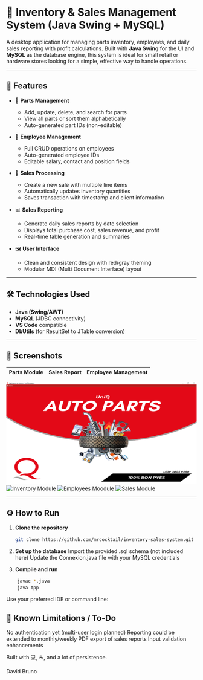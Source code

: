 # 🧾 Inventory & Sales Management System (Java Swing + MySQL)

A desktop application for managing parts inventory, employees, and daily sales reporting with profit calculations. Built with **Java Swing** for the UI and **MySQL** as the database engine, this system is ideal for small retail or hardware stores looking for a simple, effective way to handle operations.

---

## 🚀 Features

- 🧰 **Parts Management**
  - Add, update, delete, and search for parts
  - View all parts or sort them alphabetically
  - Auto-generated part IDs (non-editable)

- 👥 **Employee Management**
  - Full CRUD operations on employees
  - Auto-generated employee IDs
  - Editable salary, contact and position fields

- 💸 **Sales Processing**
  - Create a new sale with multiple line items
  - Automatically updates inventory quantities
  - Saves transaction with timestamp and client information

- 📊 **Sales Reporting**
  - Generate daily sales reports by date selection
  - Displays total purchase cost, sales revenue, and profit
  - Real-time table generation and summaries

- 🖼️ **User Interface**
  - Clean and consistent design with red/gray theming
  - Modular MDI (Multi Document Interface) layout

---

## 🛠️ Technologies Used

- **Java (Swing/AWT)**
- **MySQL** (JDBC connectivity)
- **VS Code** compatible
- **DbUtils** (for ResultSet to JTable conversion)

---

## 📸 Screenshots

| Parts Module | Sales Report | Employee Management |
|--------------|--------------|---------------------|
![Homepage](src/assets/homepage.png)
![Inventory Module](src/assets/inventory.png.png)
![Employees Moodule](src/assets/employees.png.png)
![Sales Module](src/assets/sales.png.png)

---

## ⚙️ How to Run

1. **Clone the repository**
   ```bash
   git clone https://github.com/mrcocktail/inventory-sales-system.git

2. **Set up the database**
Import the provided .sql schema (not included here)
Update the Connexion.java file with your MySQL credentials

3. **Compile and run**
```bash
    javac *.java
    java App
```

Use your preferred IDE or command line:

## 🧠 Known Limitations / To-Do
No authentication yet (multi-user login planned)
Reporting could be extended to monthly/weekly
PDF export of sales reports
Input validation enhancements



Built with 💻, ☕, and a lot of persistence.

David Bruno